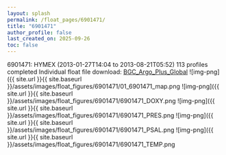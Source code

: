 ```yaml
---
layout: splash
permalink: /float_pages/6901471/
title: "6901471"
author_profile: false
last_created_on: 2025-09-26
toc: false
---
```

 
6901471: HYMEX (2013-01-27T14:04 to 2013-08-21T05:52)
113 profiles completed
Individual float file download: [BGC_Argo_Plus_Global](https://ftp.soest.hawaii.edu/bgc_argo_plus/Individual_Floats/outliers_removed/6901471_Sprof_processed.nc)
![img-png]({{ site.url }}{{ site.baseurl }}/assets/images/float_figures/6901471/01_6901471_map.png
![img-png]({{ site.url }}{{ site.baseurl }}/assets/images/float_figures/6901471/6901471_DOXY.png
![img-png]({{ site.url }}{{ site.baseurl }}/assets/images/float_figures/6901471/6901471_PRES.png
![img-png]({{ site.url }}{{ site.baseurl }}/assets/images/float_figures/6901471/6901471_PSAL.png
![img-png]({{ site.url }}{{ site.baseurl }}/assets/images/float_figures/6901471/6901471_TEMP.png
